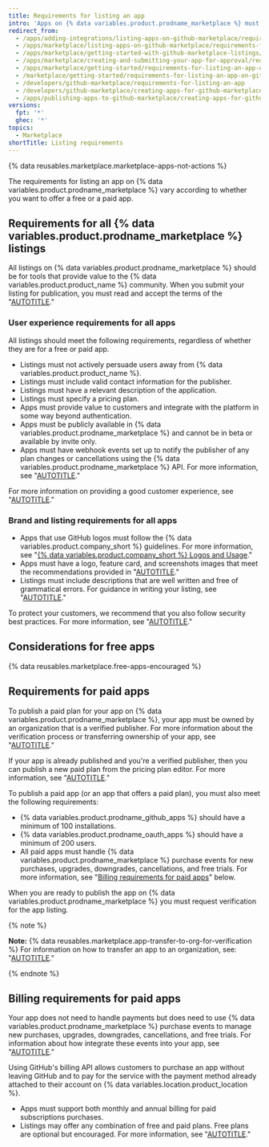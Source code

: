 ```yaml
---
title: Requirements for listing an app
intro: 'Apps on {% data variables.product.prodname_marketplace %} must meet the requirements outlined on this page before the listing can be published.'
redirect_from:
  - /apps/adding-integrations/listing-apps-on-github-marketplace/requirements-for-listing-an-app-on-github-marketplace
  - /apps/marketplace/listing-apps-on-github-marketplace/requirements-for-listing-an-app-on-github-marketplace
  - /apps/marketplace/getting-started-with-github-marketplace-listings/requirements-for-listing-an-app-on-github-marketplace
  - /apps/marketplace/creating-and-submitting-your-app-for-approval/requirements-for-listing-an-app-on-github-marketplace
  - /apps/marketplace/getting-started/requirements-for-listing-an-app-on-github-marketplace
  - /marketplace/getting-started/requirements-for-listing-an-app-on-github-marketplace
  - /developers/github-marketplace/requirements-for-listing-an-app
  - /developers/github-marketplace/creating-apps-for-github-marketplace/requirements-for-listing-an-app
  - /apps/publishing-apps-to-github-marketplace/creating-apps-for-github-marketplace/requirements-for-listing-an-app
versions:
  fpt: '*'
  ghec: '*'
topics:
  - Marketplace
shortTitle: Listing requirements
---
```


{% data reusables.marketplace.marketplace-apps-not-actions %}

<!--UI-LINK: Displayed as a link on the https://github.com/marketplace/new page.-->

The requirements for listing an app on {% data variables.product.prodname_marketplace %} vary according to whether you want to offer a free or a paid app.

## Requirements for all {% data variables.product.prodname_marketplace %} listings

All listings on {% data variables.product.prodname_marketplace %} should be for tools that provide value to the {% data variables.product.product_name %} community. When you submit your listing for publication, you must read and accept the terms of the "[AUTOTITLE](/free-pro-team@latest/site-policy/github-terms/github-marketplace-developer-agreement)."

### User experience requirements for all apps

All listings should meet the following requirements, regardless of whether they are for a free or paid app.

* Listings must not actively persuade users away from {% data variables.product.product_name %}.
* Listings must include valid contact information for the publisher.
* Listings must have a relevant description of the application.
* Listings must specify a pricing plan.
* Apps must provide value to customers and integrate with the platform in some way beyond authentication.
* Apps must be publicly available in {% data variables.product.prodname_marketplace %} and cannot be in beta or available by invite only.
* Apps must have webhook events set up to notify the publisher of any plan changes or cancellations using the {% data variables.product.prodname_marketplace %} API. For more information, see "[AUTOTITLE](/apps/github-marketplace/using-the-github-marketplace-api-in-your-app)."

For more information on providing a good customer experience, see "[AUTOTITLE](/apps/github-marketplace/creating-apps-for-github-marketplace/customer-experience-best-practices-for-apps)."

### Brand and listing requirements for all apps

* Apps that use GitHub logos must follow the {% data variables.product.company_short %} guidelines. For more information, see "[{% data variables.product.company_short %} Logos and Usage](https://github.com/logos)."
* Apps must have a logo, feature card, and screenshots images that meet the recommendations provided in "[AUTOTITLE](/apps/github-marketplace/listing-an-app-on-github-marketplace/writing-a-listing-description-for-your-app)."
* Listings must include descriptions that are well written and free of grammatical errors. For guidance in writing your listing, see "[AUTOTITLE](/apps/github-marketplace/listing-an-app-on-github-marketplace/writing-a-listing-description-for-your-app)."

To protect your customers, we recommend that you also follow security best practices. For more information, see "[AUTOTITLE](/apps/github-marketplace/creating-apps-for-github-marketplace/security-best-practices-for-apps-on-github-marketplace)."

## Considerations for free apps

{% data reusables.marketplace.free-apps-encouraged %}

## Requirements for paid apps

To publish a paid plan for your app on {% data variables.product.prodname_marketplace %}, your app must be owned by an organization that is a verified publisher. For more information about the verification process or transferring ownership of your app, see "[AUTOTITLE](/apps/github-marketplace/github-marketplace-overview/applying-for-publisher-verification-for-your-organization)."

If your app is already published and you're a verified publisher, then you can publish a new paid plan from the pricing plan editor. For more information, see "[AUTOTITLE](/apps/github-marketplace/listing-an-app-on-github-marketplace/setting-pricing-plans-for-your-listing)."

To publish a paid app (or an app that offers a paid plan), you must also meet the following requirements:

* {% data variables.product.prodname_github_apps %} should have a minimum of 100 installations.
* {% data variables.product.prodname_oauth_apps %} should have a minimum of 200 users.
* All paid apps must handle {% data variables.product.prodname_marketplace %} purchase events for new purchases, upgrades, downgrades, cancellations, and free trials. For more information, see "[Billing requirements for paid apps](#billing-requirements-for-paid-apps)" below.

When you are ready to publish the app on {% data variables.product.prodname_marketplace %} you must request verification for the app listing.

{% note %}

**Note:** {% data reusables.marketplace.app-transfer-to-org-for-verification %} For information on how to transfer an app to an organization, see: "[AUTOTITLE](/apps/github-marketplace/listing-an-app-on-github-marketplace/submitting-your-listing-for-publication#transferring-an-app-to-an-organization-before-you-submit)."

{% endnote %}

## Billing requirements for paid apps

Your app does not need to handle payments but does need to use {% data variables.product.prodname_marketplace %} purchase events to manage new purchases, upgrades, downgrades, cancellations, and free trials. For information about how integrate these events into your app, see "[AUTOTITLE](/apps/github-marketplace/using-the-github-marketplace-api-in-your-app)."

Using GitHub's billing API allows customers to purchase an app without leaving GitHub and to pay for the service with the payment method already attached to their account on {% data variables.location.product_location %}.

* Apps must support both monthly and annual billing for paid subscriptions purchases.
* Listings may offer any combination of free and paid plans. Free plans are optional but encouraged. For more information, see "[AUTOTITLE](/apps/github-marketplace/listing-an-app-on-github-marketplace/setting-pricing-plans-for-your-listing)."
